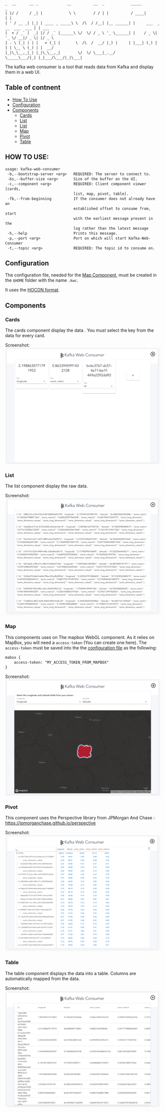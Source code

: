 ```
_  __      __ _             __          __  _            _____                      _
| |/ /     / _| |            \ \        / / | |          / ____|                    | |
| ' / __ _| |_| | ____ _ _____\ \  /\  / /__| |__ ______| |     ___  _ __  ___  ___ | | ___
|  < / _` |  _| |/ / _` |______\ \/  \/ / _ \ '_ \______| |    / _ \| '_ \/ __|/ _ \| |/ _ \
| . \ (_| | | |   < (_| |       \  /\  /  __/ |_) |     | |___| (_) | | | \__ \ (_) | |  __/
|_|\_\__,_|_| |_|\_\__,_|        \/  \/ \___|_.__/       \_____\___/|_| |_|___/\___/|_|\___|
```
The kafka web consumer is a tool that reads data from Kafka and display them in a web UI.

## Table of contnent
- [How To Use](#how-to-use)
- [Configuration](#Configuration)
- [Components](#Components)
    - [Cards](#Cards)
    - [List](#List)
    - [List](#List)
    - [Map](#Map)
    - [Pivot](#Pivot)
    - [Table](#Table)

## HOW TO USE:
```
usage: kafka-web-consumer
 -b,--bootstrap-server <arg>   REQUIRED: The server to connect to.
 -bs,--buffer-size <arg>       Size of the buffer on the UI.
 -c,--component <arg>          REQUIRED: Client component viewer [cards,
                               list, map, pivot, table].
 -fb,--from-beginning          If the consumer does not already have an
                               established offset to consume from, start
                               with the earliest message present in the
                               log rather than the latest message
 -h,--help                     Prints this message.
 -p,--port <arg>               Port on which will start Kafka-Web-Consumer
 -t,--topic <arg>              REQUIRED: The topic id to consume on.
```

## Configuration
The configuration file, needed for the [Map Component](#Map), must be created in the `$HOME` folder with the name `.kwc`.

It uses the [HOCON format](https://github.com/lightbend/config/blob/master/HOCON.md).


## Components

### Cards
The cards component display the data . You must select the key from the data for every card.

Screenshot:
![map](art/cards.png "Cards Component")

### List
The list component display the raw data.

Screenshot:
![map](art/list.png "List Component")

### Map
This components uses on The mapbox WebGL component. As it relies on MapBox, you will need a `access-token` (You can create one here).
The `access-token` must be saved into the the [configuration file](#configuration) as the following:
```
mabox {
    access-token: "MY_ACCESS_TOKEN_FROM_MAPBOX"
}
```

Screenshot:
![map](art/map.png "Map Component")


### Pivot
This component uses the Perspective library from JPMorgan And Chase : https://jpmorganchase.github.io/perspective

Screenshot:
![map](art/pivot.png "Pivot Component")

### Table
The table component displays the data into a table. Columns are automatically mapped from the data.

Screenshot:
![map](art/table.png "Table Component")